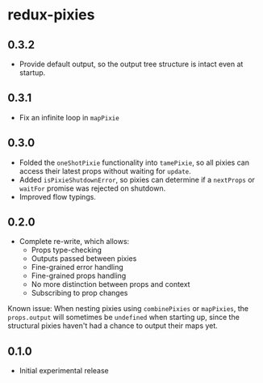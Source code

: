 # redux-pixies

## 0.3.2

* Provide default output, so the output tree structure is intact even at startup.

## 0.3.1

* Fix an infinite loop in `mapPixie`

## 0.3.0

* Folded the `oneShotPixie` functionality into `tamePixie`, so all pixies can access their latest props without waiting for `update`.
* Added `isPixieShutdownError`, so pixies can determine if a `nextProps` or `waitFor` promise was rejected on shutdown.
* Improved flow typings.

## 0.2.0

* Complete re-write, which allows:
  * Props type-checking
  * Outputs passed between pixies
  * Fine-grained error handling
  * Fine-grained props handling
  * No more distinction between props and context
  * Subscribing to prop changes

Known issue: When nesting pixies using `combinePixies` or `mapPixies`,
the `props.output` will sometimes be `undefined` when starting up,
since the structural pixies haven't had a chance to output their maps yet.

## 0.1.0

* Initial experimental release
